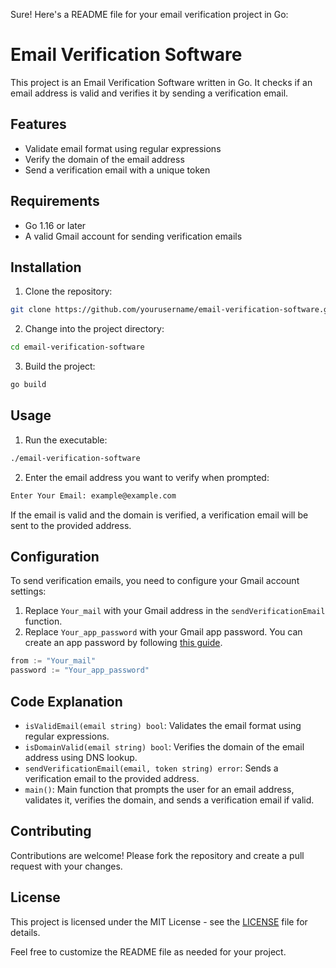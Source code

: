 Sure! Here's a README file for your email verification project in Go:

# Email Verification Software

This project is an Email Verification Software written in Go. It checks if an email address is valid and verifies it by sending a verification email.

## Features

- Validate email format using regular expressions
- Verify the domain of the email address
- Send a verification email with a unique token

## Requirements

- Go 1.16 or later
- A valid Gmail account for sending verification emails

## Installation

1. Clone the repository:

```sh
git clone https://github.com/yourusername/email-verification-software.git
```

2. Change into the project directory:

```sh
cd email-verification-software
```

3. Build the project:

```sh
go build
```

## Usage

1. Run the executable:

```sh
./email-verification-software
```

2. Enter the email address you want to verify when prompted:

```sh
Enter Your Email: example@example.com
```

If the email is valid and the domain is verified, a verification email will be sent to the provided address.

## Configuration

To send verification emails, you need to configure your Gmail account settings:

1. Replace `Your_mail` with your Gmail address in the `sendVerificationEmail` function.
2. Replace `Your_app_password` with your Gmail app password. You can create an app password by following [this guide](https://support.google.com/accounts/answer/185833?hl=en).

```go
from := "Your_mail"
password := "Your_app_password"
```

## Code Explanation

- `isValidEmail(email string) bool`: Validates the email format using regular expressions.
- `isDomainValid(email string) bool`: Verifies the domain of the email address using DNS lookup.
- `sendVerificationEmail(email, token string) error`: Sends a verification email to the provided address.
- `main()`: Main function that prompts the user for an email address, validates it, verifies the domain, and sends a verification email if valid.

## Contributing

Contributions are welcome! Please fork the repository and create a pull request with your changes.

## License

This project is licensed under the MIT License - see the [LICENSE](LICENSE) file for details.


Feel free to customize the README file as needed for your project.
